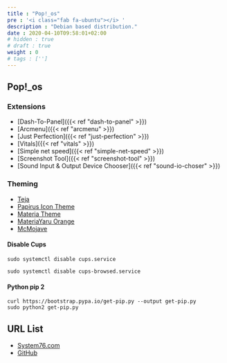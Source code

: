 ```yaml
---
title : "Pop!_os"
pre : '<i class="fab fa-ubuntu"></i> '
description : "Debian based distribution."
date : 2020-04-10T09:58:01+02:00
# hidden : true
# draft : true
weight : 0
# tags : ['']
---
```


## Pop!_os

### Extensions

* [Dash-To-Panel]({{< ref "dash-to-panel" >}})
* [Arcmenu]({{< ref "arcmenu" >}})
* [Just Perfection]({{< ref "just-perfection" >}})
* [Vitals]({{< ref "vitals" >}})
* [Simple net speed]({{< ref "simple-net-speed" >}})
* [Screenshot Tool]({{< ref "screenshot-tool" >}})
* [Sound Input & Output Device Chooser]({{< ref "sound-io-choser" >}})

### Theming

* [Teja](https://www.gnome-look.org/p/1308393/)
* [Papirus Icon Theme](https://github.com/PapirusDevelopmentTeam/papirus-icon-theme)
* [Materia Theme](https://github.com/nana-4/materia-theme)
* [MateriaYaru Orange](https://www.gnome-look.org/p/1376746/)
* [McMojave](https://www.gnome-look.org/p/1275087/)

#### Disable Cups

```plain
sudo systemctl disable cups.service
```

```plain
sudo systemctl disable cups-browsed.service
```

#### Python pip 2

```plain
curl https://bootstrap.pypa.io/get-pip.py --output get-pip.py
sudo python2 get-pip.py
```

## URL List

* [System76.com](https://system76.com/pop)
* [GitHub](https://github.com/pop-os)
